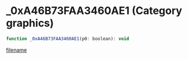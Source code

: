# _0xA46B73FAA3460AE1 (Category graphics)

```js
function _0xA46B73FAA3460AE1(p0: boolean): void
```

[filename](_0xA46B73FAA3460AE1_m.md ':include')